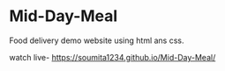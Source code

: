 # Mid-Day-Meal
Food delivery demo website using html ans css.


watch live- https://soumita1234.github.io/Mid-Day-Meal/
